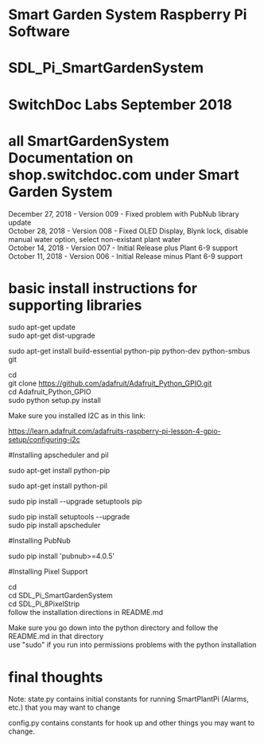 #
# Smart Garden System Raspberry Pi Software
# SDL_Pi_SmartGardenSystem
#
# SwitchDoc Labs September 2018
#

# all SmartGardenSystem Documentation on  shop.switchdoc.com under Smart Garden System


December 27, 2018 - Version 009 - Fixed problem with PubNub library update<BR>
October 28, 2018 - Version 008 - Fixed OLED Display, Blynk lock, disable manual water option, select non-existant plant water<BR>
October 14, 2018 - Version 007 - Initial Release plus Plant 6-9 support<BR>
October 11, 2018 - Version 006 - Initial Release minus Plant 6-9 support<BR>

# basic install instructions for supporting libraries


sudo apt-get update <BR>
sudo apt-get dist-upgrade <BR>

sudo apt-get install build-essential python-pip python-dev python-smbus git <BR>

cd  <BR>
git clone https://github.com/adafruit/Adafruit_Python_GPIO.git <BR>
cd Adafruit_Python_GPIO <BR>
sudo python setup.py install <BR>


Make sure you installed I2C as in this link:

https://learn.adafruit.com/adafruits-raspberry-pi-lesson-4-gpio-setup/configuring-i2c

#Installing apscheduler and pil

sudo apt-get install python-pip<BR>

sudo apt-get install python-pil <BR>

sudo pip install --upgrade setuptools pip <BR>

sudo pip install setuptools --upgrade  <BR>
sudo pip install apscheduler <BR>

#Installing PubNub

sudo pip install 'pubnub>=4.0.5' <BR>

#Installing Pixel Support

cd<BR>
cd SDL_Pi_SmartGardenSystem<BR>
cd SDL_Pi_8PixelStrip<BR>
follow the installation directions in README.md<BR>

Make sure you go down into the python directory and follow the README.md in that directory<BR>
use "sudo" if you run into permissions problems with the python installation<BR>

# final thoughts

Note:  state.py contains initial constants for running SmartPlantPi (Alarms, etc.) that you may want to change <BR>

config.py contains constants for hook up and other things you may want to change.<BR>
